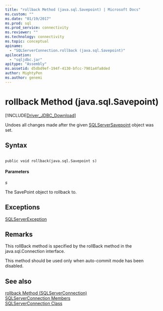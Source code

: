 ```yaml
---
title: "rollback Method (java.sql.Savepoint) | Microsoft Docs"
ms.custom: ""
ms.date: "01/19/2017"
ms.prod: sql
ms.prod_service: connectivity
ms.reviewer: ""
ms.technology: connectivity
ms.topic: conceptual
apiname: 
  - "SQLServerConnection.rollback (java.sql.Savepoint)"
apilocation: 
  - "sqljdbc.jar"
apitype: "Assembly"
ms.assetid: d5dbd9ef-194f-4130-bfcc-7901a4fa8ded
author: MightyPen
ms.author: genemi
---
```

# rollback Method (java.sql.Savepoint)
[!INCLUDE[Driver_JDBC_Download](../../../includes/driver_jdbc_download.md)]

  Undoes all changes made after the given [SQLServerSavepoint](../../../connect/jdbc/reference/sqlserversavepoint-class.md) object was set.  
  
## Syntax  
  
```  
  
public void rollback(java.sql.Savepoint s)  
```  
  
#### Parameters  
 *s*  
  
 The SavePoint object to rollback to.  
  
## Exceptions  
 [SQLServerException](../../../connect/jdbc/reference/sqlserverexception-class.md)  
  
## Remarks  
 This rollBack method is specified by the rollBack method in the java.sql.Connection interface.  
  
 This method should be used only when auto-commit mode has been disabled.  
  
## See also  
 [rollback Method &#40;SQLServerConnection&#41;](../../../connect/jdbc/reference/rollback-method-sqlserverconnection.md)   
 [SQLServerConnection Members](../../../connect/jdbc/reference/sqlserverconnection-members.md)   
 [SQLServerConnection Class](../../../connect/jdbc/reference/sqlserverconnection-class.md)  
  
  
